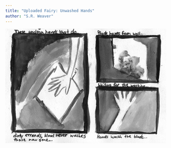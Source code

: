 ```yaml
---
title: "Uploaded Fairy: Unwashed Hands"
author: "S.R. Weaver"
---
```

![Unwashed Hands](https://raw.githubusercontent.com/LWFlouisa/UFBlog/refs/heads/main/images/Pages/page1_intro.jpg)

